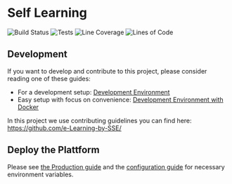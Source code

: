# Self Learning

![Build Status](https://jenkins-2.sse.uni-hildesheim.de/buildStatus/icon?job=Teaching_nm-self-learn/master/)
![Tests](https://jenkins-2.sse.uni-hildesheim.de/buildStatus/icon?job=Teaching_nm-self-learn/master&subject=Tests&status=${numberOfTest})
![Line Coverage](https://jenkins-2.sse.uni-hildesheim.de/buildStatus/icon?job=Teaching_nm-self-learn/master&subject=Coverage&status=${lineCoverage})
![Lines of Code](https://jenkins-2.sse.uni-hildesheim.de/buildStatus/icon?job=Teaching_nm-self-learn/master&subject=Lines%20of%20Code&status=${lineOfCode}&color=blue)

## Development

If you want to develop and contribute to this project, please consider reading one of these guides:

-   For a development setup: [Development Environment](https://github.com/e-Learning-by-SSE/nm-self-learning/wiki/Development-Environment)
-   Easy setup with focus on convenience: [Development Environment with Docker](https://github.com/e-Learning-by-SSE/nm-self-learning/wiki/Development-Quickstart-Guide)

In this project we use contributing guidelines you can find here: https://github.com/e-Learning-by-SSE/

## Deploy the Plattform

Please see [the Production guide](https://github.com/e-Learning-by-SSE/nm-self-learning/wiki/Development-Environment#production) and the [configuration guide](https://github.com/e-Learning-by-SSE/nm-self-learning/wiki/ENV-Configuration) for necessary environment variables.
